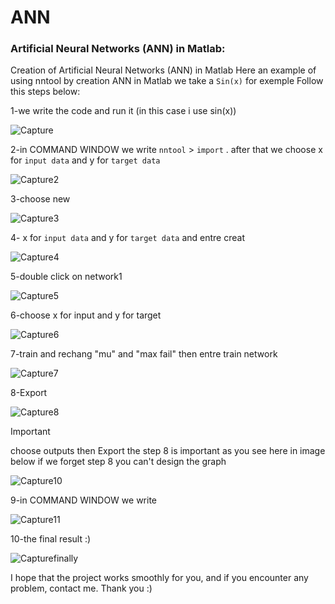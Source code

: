# ANN
<h3 align="left">Artificial Neural Networks (ANN) in Matlab:</h3>
<p align="left"> 

Creation of Artificial Neural Networks (ANN) in Matlab
Here an example of using nntool by creation ANN in Matlab 
we take a ```Sin(x)``` for exemple 
Follow this steps below:

1-we write the code and run it (in this case i use sin(x))

![Capture](https://github.com/moha999DJ/ANN/assets/69479417/6cefb609-cf50-42fe-86f2-2fd3ed942d3a)

2-in COMMAND WINDOW we write ```nntool``` > ```import``` .
after that we choose x for ```input data``` and y for ```target data```

![Capture2](https://github.com/moha999DJ/ANN/assets/69479417/8a432dcb-16a6-44d2-83d6-615327a34a4b)

3-choose new 

![Capture3](https://github.com/moha999DJ/ANN/assets/69479417/840e14fd-b311-4f06-9f75-de4c89ee31e8)

4- x for ```input data``` and y for ```target data``` and entre creat

![Capture4](https://github.com/moha999DJ/ANN/assets/69479417/df0ed748-aa8e-40d6-9d48-88fd7381bfbc)

5-double click on network1

![Capture5](https://github.com/moha999DJ/ANN/assets/69479417/8b66bf13-c6de-4707-93fd-bf805c76fc26)


6-choose x for input and y for target 

![Capture6](https://github.com/moha999DJ/ANN/assets/69479417/7662a960-e43f-4996-9b01-a17231d6b4d1)

7-train and rechang "mu" and "max fail"  then entre train network

![Capture7](https://github.com/moha999DJ/ANN/assets/69479417/895887c5-b560-45ab-8561-13b70d6cd2cf)

8-Export

![Capture8](https://github.com/moha999DJ/ANN/assets/69479417/cd8d35bd-40a8-4fb6-824c-4e82df12f78e)

> [!important]
> choose outputs then Export 
the step 8 is important as you see here in image below 
if we forget step 8 you can't design the graph 

![Capture10](https://github.com/moha999DJ/ANN/assets/69479417/a08c6393-648b-41a7-995c-202640a576b9)

9-in COMMAND WINDOW we write 

![Capture11](https://github.com/moha999DJ/ANN/assets/69479417/a5287cd3-a71b-4a4f-a507-0d9304dbb0d4)

10-the final result :)

![Capturefinally](https://github.com/moha999DJ/ANN/assets/69479417/69fa9980-060b-4176-9cb1-d1cd6a9c524f)

I hope that the project works smoothly for you, and if you encounter any problem, contact me. Thank you :)



